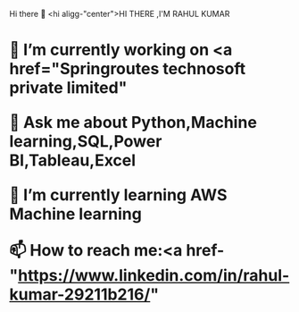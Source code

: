 Hi there 👋
<hi aligg-"center">HI THERE ,I'M RAHUL KUMAR<h1>

 🔭 I’m currently working on <a href="Springroutes technosoft private limited"

 💬 Ask me about <strong> Python,Machine learning,SQL,Power BI,Tableau,Excel

🌱 I’m currently learning <Strong > AWS Machine learning 

 📫 How to reach me:<a href-"https://www.linkedin.com/in/rahul-kumar-29211b216/"
 
 

